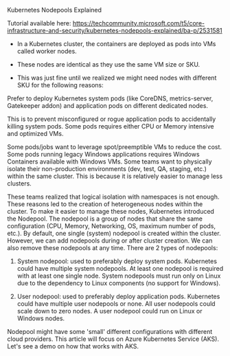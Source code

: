 Kubernetes Nodepools Explained

Tutorial available here:
https://techcommunity.microsoft.com/t5/core-infrastructure-and-security/kubernetes-nodepools-explained/ba-p/2531581


- In a Kubernetes cluster, the containers are deployed as pods into VMs called worker nodes.

- These nodes are identical as they use the same VM size or SKU.

- This was just fine until we realized we might need nodes with different SKU for the following reasons:

 
Prefer to deploy Kubernetes system pods (like CoreDNS, metrics-server, Gatekeeper addon) and application pods on different dedicated nodes. 

This is to prevent misconfigured or rogue application pods to accidentally killing system pods.
Some pods requires either CPU or Memory intensive and optimized VMs.

Some pods/jobs want to leverage spot/preemptible VMs to reduce the cost.
Some pods running legacy Windows applications requires Windows Containers available with Windows VMs.
Some teams want to physically isolate their non-production environments (dev, test, QA, staging, etc.) within the same cluster. This is because it is relatively easier to manage less clusters.

These teams realized that logical isolation with namespaces is not enough. These reasons led to the creation of heterogeneous nodes within the cluster. To make it easier to manage these nodes, Kubernetes introduced the Nodepool. The nodepool is a group of nodes that share the same configuration (CPU, Memory, Networking, OS, maximum number of pods, etc.). By default, one single (system) nodepool is created within the cluster. However, we can add nodepools during or after cluster creation. We can also remove these nodepools at any time. There are 2 types of nodepools:

 

1. System nodepool: used to preferably deploy system pods. Kubernetes could have multiple system nodepools. At least one nodepool is required with at least one single node. System nodepools must run only on Linux due to the dependency to Linux components (no support for Windows).

2. User nodepool: used to preferably deploy application pods. Kubernetes could have multiple user nodepools or none. All user nodepools could scale down to zero nodes. A user nodepool could run on Linux or Windows nodes.

 

Nodepool might have some 'small' different configurations with different cloud providers. This article will focus on Azure Kubernetes Service (AKS). Let's see a demo on how that works with AKS.